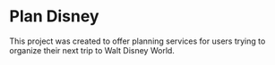 # Plan Disney
This project was created to offer planning services for users trying to organize their next trip to Walt Disney World.
